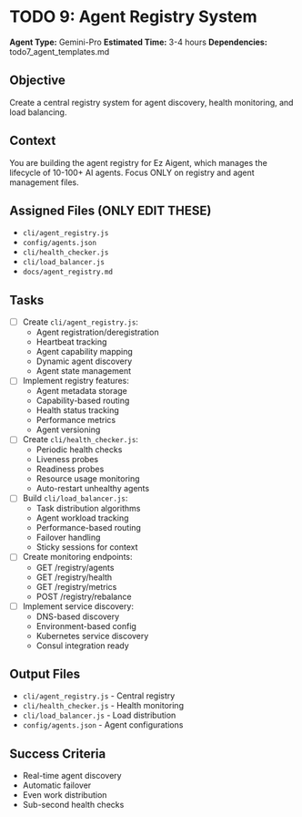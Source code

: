 # TODO 9: Agent Registry System
**Agent Type:** Gemini-Pro
**Estimated Time:** 3-4 hours
**Dependencies:** todo7_agent_templates.md

## Objective
Create a central registry system for agent discovery, health monitoring, and load balancing.

## Context
You are building the agent registry for Ez Aigent, which manages the lifecycle of 10-100+ AI agents. Focus ONLY on registry and agent management files.

## Assigned Files (ONLY EDIT THESE)
- `cli/agent_registry.js`
- `config/agents.json`
- `cli/health_checker.js`
- `cli/load_balancer.js`
- `docs/agent_registry.md`

## Tasks
- [ ] Create `cli/agent_registry.js`:
  - Agent registration/deregistration
  - Heartbeat tracking
  - Agent capability mapping
  - Dynamic agent discovery
  - Agent state management
- [ ] Implement registry features:
  - Agent metadata storage
  - Capability-based routing
  - Health status tracking
  - Performance metrics
  - Agent versioning
- [ ] Create `cli/health_checker.js`:
  - Periodic health checks
  - Liveness probes
  - Readiness probes
  - Resource usage monitoring
  - Auto-restart unhealthy agents
- [ ] Build `cli/load_balancer.js`:
  - Task distribution algorithms
  - Agent workload tracking
  - Performance-based routing
  - Failover handling
  - Sticky sessions for context
- [ ] Create monitoring endpoints:
  - GET /registry/agents
  - GET /registry/health
  - GET /registry/metrics
  - POST /registry/rebalance
- [ ] Implement service discovery:
  - DNS-based discovery
  - Environment-based config
  - Kubernetes service discovery
  - Consul integration ready

## Output Files
- `cli/agent_registry.js` - Central registry
- `cli/health_checker.js` - Health monitoring
- `cli/load_balancer.js` - Load distribution
- `config/agents.json` - Agent configurations

## Success Criteria
- Real-time agent discovery
- Automatic failover
- Even work distribution
- Sub-second health checks